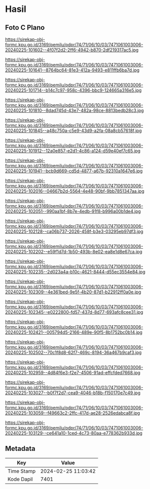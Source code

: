 # Hasil

## Foto C Plano

https://sirekap-obj-formc.kpu.go.id/3169/pemilu/pdpr/74/71/06/10/03/7471061003006-20240225-101602--4f07f2d2-2ff6-4942-b870-2df219317ac5.jpg

https://sirekap-obj-formc.kpu.go.id/3169/pemilu/pdpr/74/71/06/10/03/7471061003006-20240225-101641--8764bc64-81e3-412a-9493-e811ffb6ba7d.jpg

https://sirekap-obj-formc.kpu.go.id/3169/pemilu/pdpr/74/71/06/10/03/7471061003006-20240225-101714--b14c7c97-958c-4396-bbc9-124665a316e5.jpg

https://sirekap-obj-formc.kpu.go.id/3169/pemilu/pdpr/74/71/06/10/03/7471061003006-20240225-101810--8dad745d-43e7-482a-98ce-8813bedb28c3.jpg

https://sirekap-obj-formc.kpu.go.id/3169/pemilu/pdpr/74/71/06/10/03/7471061003006-20240225-101845--a48c750a-c5e9-43d9-a2fa-08a8cb57618f.jpg

https://sirekap-obj-formc.kpu.go.id/3169/pemilu/pdpr/74/71/06/10/03/7471061003006-20240225-101912--12a0e857-e2d1-4c86-a124-d59e40ef7c65.jpg

https://sirekap-obj-formc.kpu.go.id/3169/pemilu/pdpr/74/71/06/10/03/7471061003006-20240225-101941--bcb9d669-cd5d-4877-a67b-92310a1647e6.jpg

https://sirekap-obj-formc.kpu.go.id/3169/pemilu/pdpr/74/71/06/10/03/7471061003006-20240225-102016--04667b2d-5564-4e48-90bf-9bb7851347aa.jpg

https://sirekap-obj-formc.kpu.go.id/3169/pemilu/pdpr/74/71/06/10/03/7471061003006-20240225-102051--990aa1bf-8b7e-4edb-91f8-b996a00b1de4.jpg

https://sirekap-obj-formc.kpu.go.id/3169/pemilu/pdpr/74/71/06/10/03/7471061003006-20240225-102128--ca06b737-2026-458f-b3e3-03295eb97df3.jpg

https://sirekap-obj-formc.kpu.go.id/3169/pemilu/pdpr/74/71/06/10/03/7471061003006-20240225-102202--e59f1d7d-1b50-493b-8e02-ea8e1d8e67ca.jpg

https://sirekap-obj-formc.kpu.go.id/3169/pemilu/pdpr/74/71/06/10/03/7471061003006-20240225-102235--2d023a4a-b10c-4621-8444-d55ec3554e84.jpg

https://sirekap-obj-formc.kpu.go.id/3169/pemilu/pdpr/74/71/06/10/03/7471061003006-20240225-102309--4e361bed-9e5f-4b20-87d1-b22912ff0a0e.jpg

https://sirekap-obj-formc.kpu.go.id/3169/pemilu/pdpr/74/71/06/10/03/7471061003006-20240225-102345--e0222800-fd57-437d-8d77-693afc8cee31.jpg

https://sirekap-obj-formc.kpu.go.id/3169/pemilu/pdpr/74/71/06/10/03/7471061003006-20240225-102421--005794d5-2166-489e-90f5-8b1752bc0b14.jpg

https://sirekap-obj-formc.kpu.go.id/3169/pemilu/pdpr/74/71/06/10/03/7471061003006-20240225-102502--70c1f8d8-62f7-469c-8194-36a467b9caf3.jpg

https://sirekap-obj-formc.kpu.go.id/3169/pemilu/pdpr/74/71/06/10/03/7471061003006-20240225-102959--4d84f6e3-f2e7-4506-91ad-effcfded7668.jpg

https://sirekap-obj-formc.kpu.go.id/3169/pemilu/pdpr/74/71/06/10/03/7471061003006-20240225-103027--b0f7f2d7-cea9-4046-b18b-f150170e7c49.jpg

https://sirekap-obj-formc.kpu.go.id/3169/pemilu/pdpr/74/71/06/10/03/7471061003006-20240225-103059--f49663c2-2ffc-417d-ae28-2526edabca8f.jpg

https://sirekap-obj-formc.kpu.go.id/3169/pemilu/pdpr/74/71/06/10/03/7471061003006-20240225-103129--ce641a10-1ced-4c73-80aa-e778362b933d.jpg


## Metadata

| Key        | Value               |
| ---------- | ------------------- |
| Time Stamp | 2024-02-25 11:03:42 |
| Kode Dapil | 7401                |



